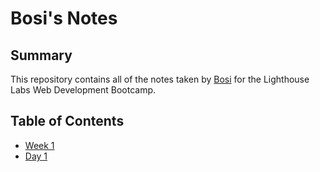 # Bosi's Notes

## Summary

This repository contains all of the notes taken by [Bosi](https://github.com/BosiC0015) for the Lighthouse Labs Web Development Bootcamp.

## Table of Contents

* [Week 1](/Week_1)
 * [Day 1](/Week_1/Day_1)